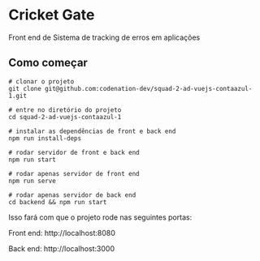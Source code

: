 # Cricket Gate

Front end de Sistema de tracking de erros em aplicações

## Como começar

```
# clonar o projeto
git clone git@github.com:codenation-dev/squad-2-ad-vuejs-contaazul-1.git

# entre no diretório do projeto
cd squad-2-ad-vuejs-contaazul-1

# instalar as dependências de front e back end
npm run install-deps

# rodar servidor de front e back end
npm run start

# rodar apenas servidor de front end
npm run serve

# rodar apenas servidor de back end
cd backend && npm run start

```

Isso fará com que o projeto rode nas seguintes portas:

Front end: http://localhost:8080

Back end: http://localhost:3000
